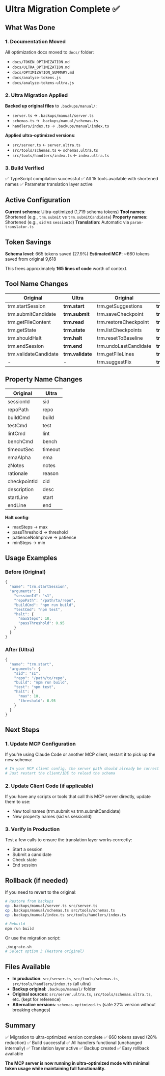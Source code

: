 # Ultra Migration Complete ✅

## What Was Done

### 1. Documentation Moved
All optimization docs moved to `docs/` folder:
- `docs/TOKEN_OPTIMIZATION.md`
- `docs/ULTRA_OPTIMIZATION.md`
- `docs/OPTIMIZATION_SUMMARY.md`
- `docs/analyze-tokens.js`
- `docs/analyze-tokens-ultra.js`

### 2. Ultra Migration Applied

**Backed up original files** to `.backups/manual/`:
- `server.ts` → `.backups/manual/server.ts`
- `schemas.ts` → `.backups/manual/schemas.ts`
- `handlers/index.ts` → `.backups/manual/index.ts`

**Applied ultra-optimized versions**:
- `src/server.ts` ← `server.ultra.ts`
- `src/tools/schemas.ts` ← `schemas.ultra.ts`
- `src/tools/handlers/index.ts` ← `index.ultra.ts`

### 3. Build Verified
✅ TypeScript compilation successful
✅ All 15 tools available with shortened names
✅ Parameter translation layer active

## Active Configuration

**Current schema**: Ultra-optimized (1,719 schema tokens)
**Tool names**: Shortened (e.g., `trm.submit` vs `trm.submitCandidate`)
**Property names**: Shortened (e.g., `sid` vs `sessionId`)
**Translation**: Automatic via `param-translator.ts`

## Token Savings

**Schema level**: 665 tokens saved (27.9%)
**Estimated MCP**: ~660 tokens saved from original 9,618

This frees approximately **165 lines of code** worth of context.

## Tool Name Changes

| Original | Ultra | Original | Ultra |
|----------|-------|----------|-------|
| trm.startSession | **trm.start** | trm.getSuggestions | **trm.suggest** |
| trm.submitCandidate | **trm.submit** | trm.saveCheckpoint | **trm.save** |
| trm.getFileContent | **trm.read** | trm.restoreCheckpoint | **trm.restore** |
| trm.getState | **trm.state** | trm.listCheckpoints | **trm.list** |
| trm.shouldHalt | **trm.halt** | trm.resetToBaseline | **trm.reset** |
| trm.endSession | **trm.end** | trm.undoLastCandidate | **trm.undo** |
| trm.validateCandidate | **trm.validate** | trm.getFileLines | **trm.lines** |
| - | - | trm.suggestFix | **trm.fix** |

## Property Name Changes

| Original | Ultra |
|----------|-------|
| sessionId | sid |
| repoPath | repo |
| buildCmd | build |
| testCmd | test |
| lintCmd | lint |
| benchCmd | bench |
| timeoutSec | timeout |
| emaAlpha | ema |
| zNotes | notes |
| rationale | reason |
| checkpointId | cid |
| description | desc |
| startLine | start |
| endLine | end |

**Halt config**:
- maxSteps → max
- passThreshold → threshold
- patienceNoImprove → patience
- minSteps → min

## Usage Examples

### Before (Original)
```typescript
{
  "name": "trm.startSession",
  "arguments": {
    "sessionId": "s1",
    "repoPath": "/path/to/repo",
    "buildCmd": "npm run build",
    "testCmd": "npm test",
    "halt": {
      "maxSteps": 10,
      "passThreshold": 0.95
    }
  }
}
```

### After (Ultra)
```typescript
{
  "name": "trm.start",
  "arguments": {
    "sid": "s1",
    "repo": "/path/to/repo",
    "build": "npm run build",
    "test": "npm test",
    "halt": {
      "max": 10,
      "threshold": 0.95
    }
  }
}
```

## Next Steps

### 1. Update MCP Configuration

If you're using Claude Code or another MCP client, restart it to pick up the new schema:

```bash
# In your MCP client config, the server path should already be correct
# Just restart the client/IDE to reload the schema
```

### 2. Update Client Code (if applicable)

If you have any scripts or tools that call this MCP server directly, update them to use:
- New tool names (trm.submit vs trm.submitCandidate)
- New property names (sid vs sessionId)

### 3. Verify in Production

Test a few calls to ensure the translation layer works correctly:
- Start a session
- Submit a candidate
- Check state
- End session

## Rollback (if needed)

If you need to revert to the original:

```bash
# Restore from backups
cp .backups/manual/server.ts src/server.ts
cp .backups/manual/schemas.ts src/tools/schemas.ts
cp .backups/manual/index.ts src/tools/handlers/index.ts

# Rebuild
npm run build
```

Or use the migration script:
```bash
./migrate.sh
# Select option 3 (Restore original)
```

## Files Available

- **In production**: `src/server.ts`, `src/tools/schemas.ts`, `src/tools/handlers/index.ts` (all ultra)
- **Backup original**: `.backups/manual/` folder
- **Original sources**: `src/server.ultra.ts`, `src/tools/schemas.ultra.ts`, etc. (kept for reference)
- **Alternative versions**: `schemas.optimized.ts` (safe 22% version without breaking changes)

## Summary

✅ Migration to ultra-optimized version complete
✅ 660 tokens saved (28% reduction)
✅ Build successful
✅ All handlers functional (unchanged internally)
✅ Translation layer active
✅ Backup created
✅ Easy rollback available

**The MCP server is now running in ultra-optimized mode with minimal token usage while maintaining full functionality.**
